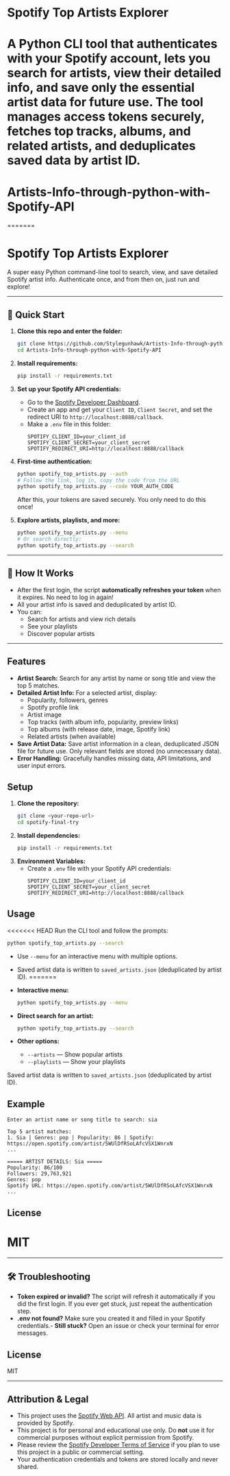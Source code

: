 
# Spotify Top Artists Explorer

A Python CLI tool that authenticates with your Spotify account, lets you search for artists, view their detailed info, and save only the essential artist data for future use. The tool manages access tokens securely, fetches top tracks, albums, and related artists, and deduplicates saved data by artist ID.
=======

# Artists-Info-through-python-with-Spotify-API
=======
# Spotify Top Artists Explorer

A super easy Python command-line tool to search, view, and save detailed Spotify artist info. Authenticate once, and from then on, just run and explore!

---

## 🚀 Quick Start

1. **Clone this repo and enter the folder:**
   ```bash
   git clone https://github.com/Stylegunhawk/Artists-Info-through-python-with-Spotify-API.git
   cd Artists-Info-through-python-with-Spotify-API
   ```

2. **Install requirements:**
   ```bash
   pip install -r requirements.txt
   ```

3. **Set up your Spotify API credentials:**
   - Go to the [Spotify Developer Dashboard](https://developer.spotify.com/dashboard/).
   - Create an app and get your `Client ID`, `Client Secret`, and set the redirect URI to `http://localhost:8888/callback`.
   - Make a `.env` file in this folder:
     ```env
     SPOTIFY_CLIENT_ID=your_client_id
     SPOTIFY_CLIENT_SECRET=your_client_secret
     SPOTIFY_REDIRECT_URI=http://localhost:8888/callback
     ```

4. **First-time authentication:**
   ```bash
   python spotify_top_artists.py --auth
   # Follow the link, log in, copy the code from the URL
   python spotify_top_artists.py --code YOUR_AUTH_CODE
   ```
   After this, your tokens are saved securely. You only need to do this once!

5. **Explore artists, playlists, and more:**
   ```bash
   python spotify_top_artists.py --menu
   # Or search directly:
   python spotify_top_artists.py --search
   ```

---

## 🤖 How It Works
- After the first login, the script **automatically refreshes your token** when it expires. No need to log in again!
- All your artist info is saved and deduplicated by artist ID.
- You can:
  - Search for artists and view rich details
  - See your playlists
  - Discover popular artists

---


## Features
- **Artist Search:** Search for any artist by name or song title and view the top 5 matches.
- **Detailed Artist Info:** For a selected artist, display:
  - Popularity, followers, genres
  - Spotify profile link
  - Artist image
  - Top tracks (with album info, popularity, preview links)
  - Top albums (with release date, image, Spotify link)
  - Related artists (when available)
- **Save Artist Data:** Save artist information in a clean, deduplicated JSON file for future use. Only relevant fields are stored (no unnecessary data).
- **Error Handling:** Gracefully handles missing data, API limitations, and user input errors.

## Setup
1. **Clone the repository:**
   ```bash
   git clone <your-repo-url>
   cd spotify-final-try
   ```
2. **Install dependencies:**
   ```bash
   pip install -r requirements.txt
   ```
3. **Environment Variables:**
   - Create a `.env` file with your Spotify API credentials:
     ```env
     SPOTIFY_CLIENT_ID=your_client_id
     SPOTIFY_CLIENT_SECRET=your_client_secret
     SPOTIFY_REDIRECT_URI=http://localhost:8888/callback
     ```

## Usage
<<<<<<< HEAD
Run the CLI tool and follow the prompts:
```bash
python spotify_top_artists.py --search
```
- Use `--menu` for an interactive menu with multiple options.
- Saved artist data is written to `saved_artists.json` (deduplicated by artist ID).
=======

- **Interactive menu:**
  ```bash
  python spotify_top_artists.py --menu
  ```
- **Direct search for an artist:**
  ```bash
  python spotify_top_artists.py --search
  ```
- **Other options:**
  - `--artists` — Show popular artists
  - `--playlists` — Show your playlists

Saved artist data is written to `saved_artists.json` (deduplicated by artist ID).


## Example
```
Enter an artist name or song title to search: sia

Top 5 artist matches:
1. Sia | Genres: pop | Popularity: 86 | Spotify: https://open.spotify.com/artist/5WUlDfRSoLAfcVSX1WnrxN
...

===== ARTIST DETAILS: Sia =====
Popularity: 86/100
Followers: 29,763,921
Genres: pop
Spotify URL: https://open.spotify.com/artist/5WUlDfRSoLAfcVSX1WnrxN
...
```

## License
MIT
=======
---

## 🛠 Troubleshooting
- **Token expired or invalid?** The script will refresh it automatically if you did the first login. If you ever get stuck, just repeat the authentication step.
- **.env not found?** Make sure you created it and filled in your Spotify credentials.- **Still stuck?** Open an issue or check your terminal for error messages.

## License
MIT

---

## Attribution & Legal

- This project uses the [Spotify Web API](https://developer.spotify.com/documentation/web-api/). All artist and music data is provided by Spotify.
- This project is for personal and educational use only. Do **not** use it for commercial purposes without explicit permission from Spotify.
- Please review the [Spotify Developer Terms of Service](https://developer.spotify.com/terms/) if you plan to use this project in a public or commercial setting.
- Your authentication credentials and tokens are stored locally and never shared.
